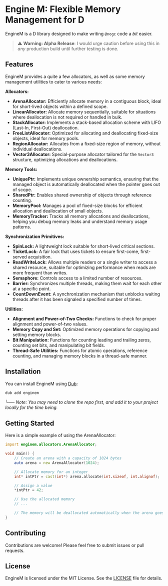 # Engine M: Flexible Memory Management for D

EngineM is a D library designed to make writing `@nogc` code a _bit_ easier. 

> :warning: **Warning: Alpha Release**: I would urge caution before using this in *any* production build until further testing is done.

## Features

EngineM provides a quite a few allocators, as well as some memory management utilities to cater to various needs:

**Allocators:**

- **ArenaAllocator:** Efficiently allocate memory in a contiguous block, ideal for short-lived objects within a defined scope.
- **LinearAllocator:** Allocate memory sequentially, suitable for situations where deallocation is not required or handled in bulk.
- **StackAllocator:** Implements a stack-based allocation scheme with LIFO (Last-In, First-Out) deallocation.
- **FreeListAllocator:** Optimized for allocating and deallocating fixed-size objects, ideal for memory pools.
- **RegionAllocator:** Allocates from a fixed-size region of memory, without individual deallocations.
- **Vector3Allocator:** Special-purpose allocator tailored for the `Vector3` structure, optimizing allocations and deallocations.

**Memory Tools:**

- **UniquePtr:** Implements unique ownership semantics, ensuring that the managed object is automatically deallocated when the pointer goes out of scope.
- **SharedPtr:** Enables shared ownership of objects through reference counting.
- **MemoryPool:** Manages a pool of fixed-size blocks for efficient allocation and deallocation of small objects.
- **MemoryTracker:** Tracks all memory allocations and deallocations, helping you debug memory leaks and understand memory usage patterns.

**Synchronization Primitives:**

- **SpinLock:**  A lightweight lock suitable for short-lived critical sections.
- **TicketLock:** A fair lock that uses tickets to ensure first-come, first-served acquisition.
- **ReadWriteLock:** Allows multiple readers or a single writer to access a shared resource, suitable for optimizing performance when reads are more frequent than writes.
- **Semaphore:** Controls access to a limited number of resources.
- **Barrier:**  Synchronizes multiple threads, making them wait for each other at a specific point.
- **CountDownEvent:** A synchronization mechanism that unblocks waiting threads after it has been signaled a specified number of times.

**Utilities:**

- **Alignment and Power-of-Two Checks:** Functions to check for proper alignment and power-of-two values.
- **Memory Copy and Set:** Optimized memory operations for copying and setting memory blocks.
- **Bit Manipulation:**  Functions for counting leading and trailing zeros, counting set bits, and manipulating bit fields.
- **Thread-Safe Utilities:** Functions for atomic operations, reference counting, and managing memory blocks in a thread-safe manner.

## Installation

You can install EngineM using [Dub](https://code.dlang.org/getting_started#package-manager):

```bash
dub add enginem
```
└── _Note: You may need to clone the repo first, and add it to your project locally for the time being._

## Getting Started

Here is a simple example of using the ArenaAllocator:

```d
import enginem.allocators.ArenaAllocator;

void main() {
    // Create an arena with a capacity of 1024 bytes
    auto arena = new ArenaAllocator(1024);

    // Allocate memory for an integer
    int* intPtr = cast(int*) arena.allocate(int.sizeof, int.alignof);

    // Assign a value
    *intPtr = 42;

    // Use the allocated memory
    // ...

    // The memory will be deallocated automatically when the arena goes out of scope
}
```

## Contributing

Contributions are welcome! Please feel free to submit issues or pull requests.

## License

EngineM is licensed under the MIT License. See the [LICENSE](LICENSE) file for details.
